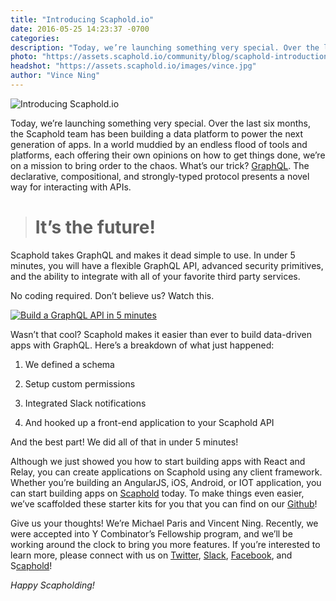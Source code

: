 ```yaml
---
title: "Introducing Scaphold.io"
date: 2016-05-25 14:23:37 -0700
categories:
description: "Today, we’re launching something very special. Over the last six months, the Scaphold team has been building a data platform to power the next generation of apps. In a world muddied by an endless flood of tools and platforms, each offering their own opinions on how to get things done, we’re on a mission to bring order to the chaos. What’s our trick? GraphQL."
photo: "https://assets.scaphold.io/community/blog/scaphold-introduction/scaphold.png"
headshot: "https://assets.scaphold.io/images/vince.jpg"
author: "Vince Ning"
---
```


![Introducing Scaphold.io](https://assets.scaphold.io/community/blog/scaphold-introduction/scaphold.png)

Today, we’re launching something very special. Over the last six months, the Scaphold team has been building a data platform to power the next generation of apps. In a world muddied by an endless flood of tools and platforms, each offering their own opinions on how to get things done, we’re on a mission to bring order to the chaos. What’s our trick? [GraphQL](http://graphql.org/). The declarative, compositional, and strongly-typed protocol presents a novel way for interacting with APIs.
> # It’s the future!

Scaphold takes GraphQL and makes it dead simple to use. In under 5 minutes, you will have a flexible GraphQL API, advanced security primitives, and the ability to integrate with all of your favorite third party services.

No coding required. Don’t believe us? Watch this.

[![Build a GraphQL API in 5 minutes](https://assets.scaphold.io/images/blog/youtube-thumbnail.png)](https://youtu.be/bJ8pnYd6jPQ)

Wasn’t that cool? Scaphold makes it easier than ever to build data-driven apps with GraphQL. Here’s a breakdown of what just happened:

1. We defined a schema

1. Setup custom permissions

1. Integrated Slack notifications

1. And hooked up a front-end application to your Scaphold API

And the best part! We did all of that in under 5 minutes!

Although we just showed you how to start building apps with React and Relay, you can create applications on Scaphold using any client framework. Whether you’re building an AngularJS, iOS, Android, or IOT application, you can start building apps on [Scaphold](https://www.scaphold.io) today. To make things even easier, we’ve scaffolded these starter kits for you that you can find on our [Github](https://github.com/scaphold-io)!

Give us your thoughts! We’re Michael Paris and Vincent Ning. Recently, we were accepted into Y Combinator’s Fellowship program, and we’ll be working around the clock to bring you more features. If you’re interested to learn more, please connect with us on [Twitter](https://twitter.com/ScapholdDotIO), [Slack](http://slack.scaphold.io), [Facebook](https://www.facebook.com/scaphold/), and S[caphold](https://www.scaphold.io)!

*Happy Scapholding!*
